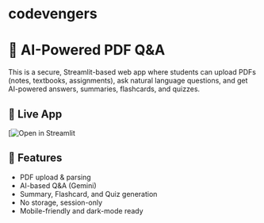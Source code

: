# codevengers
# 📘 AI-Powered PDF Q&A

This is a secure, Streamlit-based web app where students can upload PDFs (notes, textbooks, assignments), ask natural language questions, and get AI-powered answers, summaries, flashcards, and quizzes.

## 🚀 Live App

[![Open in Streamlit](https://codevengers-j2wjej8fvfai6rteup4vmj.streamlit.app/)

## 🔧 Features

- PDF upload & parsing
- AI-based Q&A (Gemini)
- Summary, Flashcard, and Quiz generation
- No storage, session-only
- Mobile-friendly and dark-mode ready

